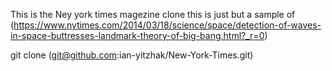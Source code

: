 This is the Ney york times magezine clone
this is just but a sample of (https://www.nytimes.com/2014/03/18/science/space/detection-of-waves-in-space-buttresses-landmark-theory-of-big-bang.html?_r=0)

git clone (git@github.com:ian-yitzhak/New-York-Times.git)